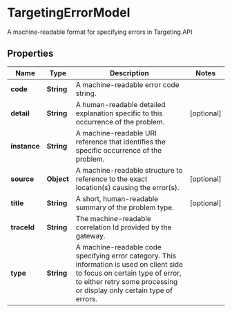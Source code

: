 

# TargetingErrorModel

A machine-readable format for specifying errors in Targeting.API

## Properties

Name | Type | Description | Notes
------------ | ------------- | ------------- | -------------
**code** | **String** | A machine-readable error code string. | 
**detail** | **String** | A human-readable detailed explanation specific to this occurrence of the problem. |  [optional]
**instance** | **String** | A machine-readable URI reference that identifies the specific occurrence of the problem. | 
**source** | **Object** | A machine-readable structure to reference to the exact location(s) causing the error(s). |  [optional]
**title** | **String** | A short, human-readable summary of the problem type. |  [optional]
**traceId** | **String** | The machine-readable correlation Id provided by the gateway. | 
**type** | **String** | A machine-readable code specifying error category. This information is used on client side to focus on certain type of error,  to either retry some processing or display only certain type of errors. | 



